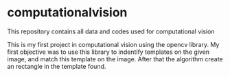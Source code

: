 # computationalvision
This repository contains all data and codes used for computational vision

This is my first project in computational vision using the opencv library. My first objective was to use this library to indentify templates on the given image, and match this template on the image. After that the algorithm create an rectangle in the template found.
